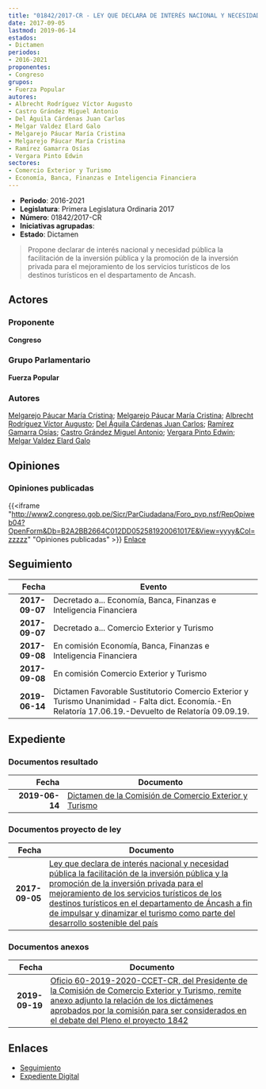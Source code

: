```yaml
---
title: "01842/2017-CR - LEY QUE DECLARA DE INTERÉS NACIONAL Y NECESIDAD PÚBLICA LA FACILITACIÓN DE LA INVERSIÓN PÚBLICA Y LA PROMOCIÓN DE LA INVERSIÓN PRIVADA PARA EL MEJORAMIENTO DE LOS SERVICIOS TURÍSTICOS DE LOS DESTINOS TURÍSTICOS EN EL DEPARTAMENTO DE ANCASH A FIN DE IMPULSAR Y DINAMIZAR EL TURISMO COMO PARTE DEL DESARROLLO SOSTENIBLE DEL PAÍS"
date: 2017-09-05
lastmod: 2019-06-14
estados:
- Dictamen
periodos:
- 2016-2021
proponentes:
- Congreso
grupos:
- Fuerza Popular
autores:
- Albrecht Rodríguez Víctor Augusto
- Castro Grández Miguel Antonio
- Del Águila Cárdenas Juan Carlos
- Melgar Valdez Elard Galo
- Melgarejo Páucar María Cristina
- Melgarejo Páucar María Cristina
- Ramírez Gamarra Osías
- Vergara Pinto Edwin
sectores:
- Comercio Exterior y Turismo
- Economía, Banca, Finanzas e Inteligencia Financiera
---
```

- **Periodo**: 2016-2021
- **Legislatura**: Primera Legislatura Ordinaria 2017
- **Número**: 01842/2017-CR
- **Iniciativas agrupadas**: 
- **Estado**: Dictamen

> Propone declarar de interés nacional y necesidad pública la facilitación de la inversión pública y la promoción de la inversión privada para el mejoramiento de los servicios turísticos de los destinos turísticos en el despartamento de Ancash.


## Actores

### Proponente

**Congreso**

### Grupo Parlamentario

**Fuerza Popular**

### Autores

[Melgarejo Páucar María Cristina](mailto:mailto:mmelgarejo@congreso.gob.pe); [Melgarejo Páucar María Cristina](mailto:mailto:mmelgarejo@congreso.gob.pe); [Albrecht Rodríguez Víctor Augusto](mailto:mailto:valbrecht@congreso.gob.pe); [Del Águila Cárdenas Juan Carlos](mailto:mailto:jdelaguila@congreso.gob.pe); [Ramírez Gamarra Osías](mailto:mailto:oramirez@congreso.gob.pe); [Castro Grández Miguel Antonio](mailto:mailto:macastro@congreso.gob.pe); [Vergara Pinto Edwin](mailto:mailto:evergara@congreso.gob.pe); [Melgar Valdez Elard Galo](mailto:mailto:emelgar@congreso.gob.pe)

## Opiniones

### Opiniones publicadas

{{<iframe "http://www2.congreso.gob.pe/Sicr/ParCiudadana/Foro_pvp.nsf/RepOpiweb04?OpenForm&Db=B2A2BB2664C012DD052581920061017E&View=yyyy&Col=zzzzz" "Opiniones publicadas" >}}
[Enlace](http://www2.congreso.gob.pe/Sicr/ParCiudadana/Foro_pvp.nsf/RepOpiweb04?OpenForm&Db=B2A2BB2664C012DD052581920061017E&View=yyyy&Col=zzzzz)


## Seguimiento

| Fecha | Evento |
|------:|--------|
| **2017-09-07** | Decretado a... Economía, Banca, Finanzas e Inteligencia Financiera |
| **2017-09-07** | Decretado a... Comercio Exterior y Turismo |
| **2017-09-08** | En comisión Economía, Banca, Finanzas e Inteligencia Financiera |
| **2017-09-08** | En comisión Comercio Exterior y Turismo |
| **2019-06-14** | Dictamen Favorable Sustitutorio Comercio Exterior y Turismo Unanimidad - Falta dict. Economía.-En Relatoría 17.06.19.-Devuelto de Relatoría 09.09.19. |

## Expediente

### Documentos resultado

| Fecha | Documento |
|------:|-----------|
| **2019-06-14** | [Dictamen de la Comisión de Comercio Exterior y Turismo](http://www.leyes.congreso.gob.pe/Documentos/2016_2021/Dictamenes/Proyectos_de_Ley/01842DC03MAY20190614.pdf) |

### Documentos proyecto de ley

| Fecha | Documento |
|------:|-----------|
| **2017-09-05** | [Ley que declara de interés nacional y necesidad pública la facilitación de la inversión pública y la promoción de la inversión privada para el mejoramiento de los servicios turísticos de los destinos turísticos en el departamento de Áncash a fin de impulsar y dinamizar el turismo como parte del desarrollo sostenible del país](http://www.leyes.congreso.gob.pe/Documentos/2016_2021/Proyectos_de_Ley_y_de_Resoluciones_Legislativas/PL0184220170905.pdf) |

### Documentos anexos

| Fecha | Documento |
|------:|-----------|
| **2019-09-19** | [Oficio 60-2019-2020-CCET-CR, del Presidente de la Comisión de Comercio Exterior y Turismo, remite anexo adjunto la relación de los dictámenes aprobados por la comisión para ser considerados en el debate del Pleno el proyecto 1842](http://www.leyes.congreso.gob.pe/Documentos/2016_2021/Oficios/Comisiones_Ordinarias/OFICIO-60-2019-2020-CCET-CR.pdf) |

## Enlaces

- [Seguimiento](http://www2.congreso.gob.pe/Sicr/TraDocEstProc/CLProLey2016.nsf/f7fff46988ca05b1052578e100829cc7/6dd78f58e8aabf1d05258192006c8682?OpenDocument)
- [Expediente Digital](http://www2.congreso.gob.pe/Sicr/TraDocEstProc/Expvirt_2011.nsf/visbusqptramdoc1621/01842?opendocument)

